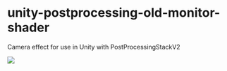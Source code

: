 # unity-postprocessing-old-monitor-shader
Camera effect for use in Unity with PostProcessingStackV2

![](https://i.imgur.com/Sy9lMuO.gif)
